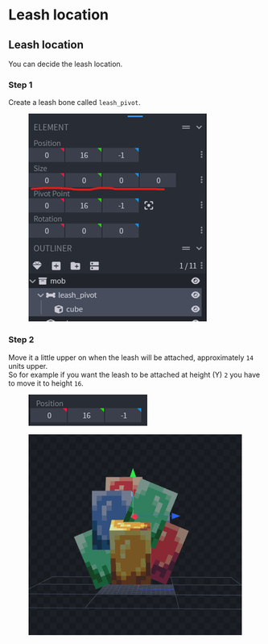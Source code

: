 # Leash location

## Leash location

You can decide the leash location.

### Step 1

Create a leash bone called `leash_pivot`.

<figure><img src="../../.gitbook/assets/meg_leash_bone.png" alt=""><figcaption></figcaption></figure>

### Step 2

Move it a little upper on when the leash will be attached, approximately `14` units upper.\
So for example if you want the leash to be attached at height (Y) `2` you have to move it to height `16`.

<figure><img src="../../.gitbook/assets/meg_leash_loc.png" alt=""><figcaption></figcaption></figure>

<figure><img src="../../.gitbook/assets/meg_leash_loc_preview.png" alt=""><figcaption></figcaption></figure>
